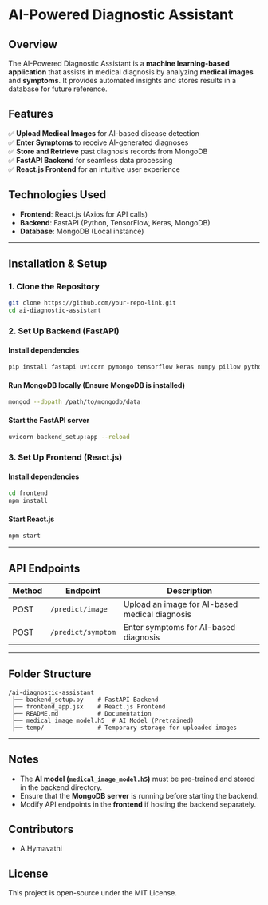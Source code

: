 # AI-Powered Diagnostic Assistant

## Overview
The AI-Powered Diagnostic Assistant is a **machine learning-based application** that assists in medical diagnosis by analyzing **medical images** and **symptoms**. It provides automated insights and stores results in a database for future reference.

## Features
✅ **Upload Medical Images** for AI-based disease detection  
✅ **Enter Symptoms** to receive AI-generated diagnoses  
✅ **Store and Retrieve** past diagnosis records from MongoDB  
✅ **FastAPI Backend** for seamless data processing  
✅ **React.js Frontend** for an intuitive user experience  

## Technologies Used
- **Frontend**: React.js (Axios for API calls)
- **Backend**: FastAPI (Python, TensorFlow, Keras, MongoDB)
- **Database**: MongoDB (Local instance)

---

## Installation & Setup

### 1. Clone the Repository
```sh
git clone https://github.com/your-repo-link.git
cd ai-diagnostic-assistant
```

### 2. Set Up Backend (FastAPI)
#### Install dependencies
```sh
pip install fastapi uvicorn pymongo tensorflow keras numpy pillow python-multipart
```
#### Run MongoDB locally (Ensure MongoDB is installed)
```sh
mongod --dbpath /path/to/mongodb/data
```
#### Start the FastAPI server
```sh
uvicorn backend_setup:app --reload
```

### 3. Set Up Frontend (React.js)
#### Install dependencies
```sh
cd frontend
npm install
```
#### Start React.js
```sh
npm start
```

---

## API Endpoints
| Method | Endpoint | Description |
|--------|---------|-------------|
| POST | `/predict/image` | Upload an image for AI-based medical diagnosis |
| POST | `/predict/symptom` | Enter symptoms for AI-based diagnosis |

---

## Folder Structure
```
/ai-diagnostic-assistant
 ├── backend_setup.py    # FastAPI Backend
 ├── frontend_app.jsx    # React.js Frontend
 ├── README.md           # Documentation
 ├── medical_image_model.h5  # AI Model (Pretrained)
 ├── temp/               # Temporary storage for uploaded images
```

---

## Notes
- The **AI model (`medical_image_model.h5`)** must be pre-trained and stored in the backend directory.
- Ensure that the **MongoDB server** is running before starting the backend.
- Modify API endpoints in the **frontend** if hosting the backend separately.

## Contributors
- A.Hymavathi

## License
This project is open-source under the MIT License.


